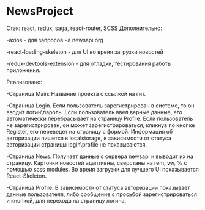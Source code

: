 # NewsProject
Стэк: react, redux, saga, react-router, SCSS
Дополнительно:

-axios - для запросов на newsapi.org

-react-loading-skeleton - для UI во вреия загрузки новостей

-redux-devtools-extension - для отладки, тестирования работы приложения.

Реализовано:

  -Страница Main:
   Название проекта с ссылкой на гит.

  -Страница Login.
    Если пользователь зарегистрирован в системе, то он вводит логин\пароль. Если пользователь ввел верные данные, его автоматически перебрасывает на страницу Profile.
    Если пользователь не зарегистрирован, он может зарегистрироваться, кликнув по кнопке Register, его переведет на страницу с формой.
    Информация об авторизации пишется в localstorage, в зависимости от статуса авторизации страницы login\profile не показываются.

  -Страница News.
    Получает данные с сервера newsapi и выводит их на страницу. Карточки новостей адаптивны, сверстаны на rem, vw, % с помощью scss modules. 
    Во вреия загрузки для лучшего UI показывается React-Skeleton.

  -Страница Profile.
    В зависимости от статуса авторизации показывает данные пользователя, либо сообщение с просьбой зарегистрироваться и кнопкой, для перехода на страницу логина.
  
    





